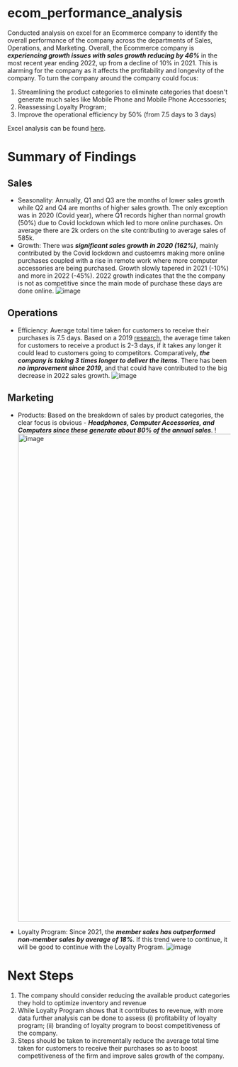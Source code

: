 # ecom_performance_analysis
Conducted analysis on excel for an Ecommerce company to identify the overall performance of the company across the departments of Sales, Operations, and Marketing. Overall, the Ecommerce company is ***experiencing growth issues with sales growth reducing by 46%*** in the most recent year ending 2022, up from a decline of 10% in 2021. This is alarming for the company as it affects the profitability and longevity of the company. To turn the company around the company could focus: 
1. Streamlining the product categories to eliminate categories that doesn't generate much sales like Mobile Phone and Mobile Phone Accessories;
2. Reassessing Loyalty Program; 
3. Improve the operational efficiency by 50% (from 7.5 days to 3 days)

Excel analysis can be found [here]((https://github.com/chunpingy24/ecom_performance_analysis/blob/main/ecomm_orders_case_study_final.xlsb)).
# Summary of Findings
## Sales
- Seasonality: Annually, Q1 and Q3 are the months of lower sales growth while Q2 and Q4 are months of higher sales growth. The only exception was in 2020 (Covid year), where Q1 records higher than normal growth (50%) due to Covid lockdown which led to more online purchases. On average there are 2k orders on the site contributing to average sales of 585k.
- Growth: There was ***significant sales growth in 2020 (162%)***, mainly contributed by the Covid lockdown and custoemrs making more online purchases coupled with a rise in remote work where more computer accessories are being purchased. Growth slowly tapered in 2021 (-10%) and more in 2022 (-45%). 2022 growth indicates that the the company is not as competitive since the main mode of purchase these days are done online. 
![image](https://github.com/chunpingy24/ecom_performance_analysis/assets/77263279/95d3ac69-ad76-46c5-a367-1ac27f641e1e)


## Operations
- Efficiency: Average total time taken for customers to receive their purchases is 7.5 days. Based on a 2019 [research](https://www.prnewswire.com/news-releases/the-average-online-purchase-delivery-now-takes-2-3-days-thanks-to-amazon-small-businesses-are-finding-ways-to-keep-up-300911374.html#:~:text=In%202019%2C%20Clutch%20found%20that,some%20shoppers%20to%20abandon%20companies.), the average time taken for customers to receive a product is 2-3 days, if it takes any longer it could lead to customers going to competitors. Comparatively, ***the company is taking 3 times longer to deliver the items***. There has been ***no improvement since 2019***, and that could have contributed to the big decrease in 2022 sales growth. 
![image](https://github.com/chunpingy24/ecom_performance_analysis/assets/77263279/67ed200c-00f9-4f58-9e68-ac54523c142d)


## Marketing
- Products: Based on the breakdown of sales by product categories, the clear focus is obvious - ***Headphones, Computer Accessories, and Computers since these generate about 80% of the annual sales***.
!<img width="1099" alt="image" src="https://github.com/chunpingy24/ecom_performance_analysis/assets/77263279/3d97df94-4ca1-47aa-aacf-2b7fb2b2f33c">

- Loyalty Program: Since 2021, the ***member sales has outperformed non-member sales by average of 18%***. If this trend were to continue, it will be good to continue with the Loyalty Program.
![image](https://github.com/chunpingy24/ecom_performance_analysis/assets/77263279/9b1b79ec-3dbb-4b61-be2b-02e71da67098)


# Next Steps
1. The company should consider reducing the available product categories they hold to optimize inventory and revenue
2. While Loyalty Program shows that it contributes to revenue, with more data further analysis can be done to assess (i) profitability of loyalty program; (ii) branding of loyalty program to boost competitiveness of the company.
3. Steps should be taken to incrementally reduce the average total time taken for customers to receive their purchases so as to boost competitiveness of the firm and improve sales growth of the company.
